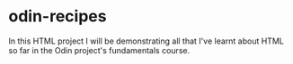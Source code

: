 # odin-recipes
In this HTML project I will be demonstrating all that I've learnt about HTML so far in the Odin project's fundamentals course.
